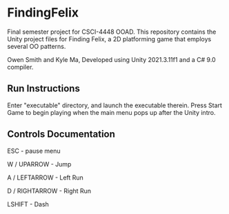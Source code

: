 # FindingFelix
Final semester project for CSCI-4448 OOAD. This repository contains the Unity project files for Finding Felix, a 2D platforming game that employs several OO patterns.

Owen Smith and Kyle Ma, Developed using Unity 2021.3.11f1 and a C# 9.0 compiler.

## Run Instructions

Enter "executable" directory, and launch the executable therein. Press Start Game to begin playing when the main menu pops up after the Unity intro.

## Controls Documentation
ESC - pause menu

W / UPARROW - Jump

A / LEFTARROW - Left Run

D / RIGHTARROW - Right Run

LSHIFT - Dash

